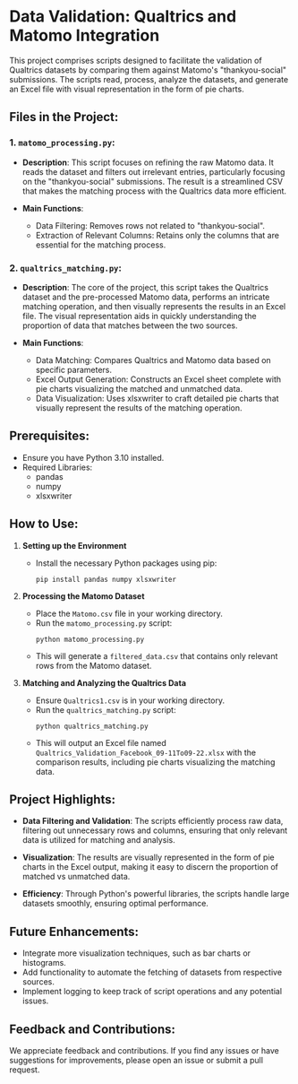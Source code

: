 # Data Validation: Qualtrics and Matomo Integration

This project comprises scripts designed to facilitate the validation of Qualtrics datasets by comparing them against Matomo's "thankyou-social" submissions. The scripts read, process, analyze the datasets, and generate an Excel file with visual representation in the form of pie charts.

## Files in the Project:

### 1. `matomo_processing.py`: 
- **Description**: This script focuses on refining the raw Matomo data. It reads the dataset and filters out irrelevant entries, particularly focusing on the "thankyou-social" submissions. The result is a streamlined CSV that makes the matching process with the Qualtrics data more efficient.
  
- **Main Functions**: 
  - Data Filtering: Removes rows not related to "thankyou-social".
  - Extraction of Relevant Columns: Retains only the columns that are essential for the matching process.

### 2. `qualtrics_matching.py`: 
- **Description**: The core of the project, this script takes the Qualtrics dataset and the pre-processed Matomo data, performs an intricate matching operation, and then visually represents the results in an Excel file. The visual representation aids in quickly understanding the proportion of data that matches between the two sources.
  
- **Main Functions**:
  - Data Matching: Compares Qualtrics and Matomo data based on specific parameters.
  - Excel Output Generation: Constructs an Excel sheet complete with pie charts visualizing the matched and unmatched data.
  - Data Visualization: Uses xlsxwriter to craft detailed pie charts that visually represent the results of the matching operation.

## Prerequisites:
- Ensure you have Python 3.10 installed.
- Required Libraries:
  - pandas
  - numpy
  - xlsxwriter

## How to Use:

1. **Setting up the Environment**
   - Install the necessary Python packages using pip:
     ```
     pip install pandas numpy xlsxwriter
     ```

2. **Processing the Matomo Dataset**
   - Place the `Matomo.csv` file in your working directory.
   - Run the `matomo_processing.py` script:
     ```
     python matomo_processing.py
     ```
   - This will generate a `filtered_data.csv` that contains only relevant rows from the Matomo dataset.

3. **Matching and Analyzing the Qualtrics Data**
   - Ensure `Qualtrics1.csv` is in your working directory.
   - Run the `qualtrics_matching.py` script:
     ```
     python qualtrics_matching.py
     ```
   - This will output an Excel file named `Qualtrics_Validation_Facebook_09-11To09-22.xlsx` with the comparison results, including pie charts visualizing the matching data.

## Project Highlights:

- **Data Filtering and Validation**: The scripts efficiently process raw data, filtering out unnecessary rows and columns, ensuring that only relevant data is utilized for matching and analysis.
  
- **Visualization**: The results are visually represented in the form of pie charts in the Excel output, making it easy to discern the proportion of matched vs unmatched data.

- **Efficiency**: Through Python's powerful libraries, the scripts handle large datasets smoothly, ensuring optimal performance.

## Future Enhancements:

- Integrate more visualization techniques, such as bar charts or histograms.
- Add functionality to automate the fetching of datasets from respective sources.
- Implement logging to keep track of script operations and any potential issues.

## Feedback and Contributions:

We appreciate feedback and contributions. If you find any issues or have suggestions for improvements, please open an issue or submit a pull request.



